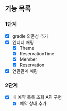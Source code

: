 ## 기능 목록
### 1단계
-[x] gradle 의존성 추가
-[x] 엔티티 매핑
  -[x] Theme
  -[x] ReservationTime
  -[x] Member
  -[x] Reservation
-[x] 연관관계 매핑

### 2단계
-[x] 내 예약 목록 조회 API 구현
  -[x] 예약 상태 추가
